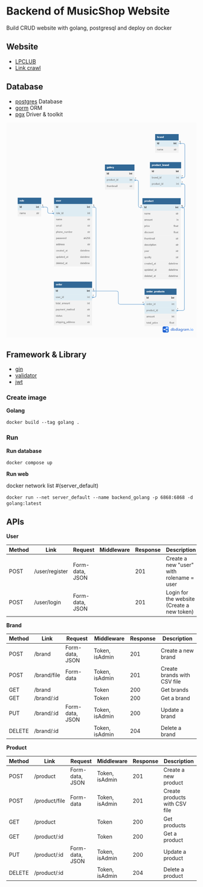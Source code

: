 # Backend of MusicShop Website

Build CRUD website with golang, postgresql and deploy on docker


## Website
- [LPCLUB](https://lpclub.vn/)
- [Link crawl](https://github.com/MusicShopVersion1/crawl_data)

## Database
- [postgres](https://hub.docker.com/_/postgres) Database
- [gorm](https://github.com/go-gorm/gorm) ORM
- [pgx](https://github.com/jackc/pgx) Driver & toolkit

![Database Diagram](https://github.com/MusicShopVersion1/server/blob/master/images/Web%20Online%20MusicShop.png)

## Framework & Library
- [gin](https://github.com/gin-gonic/gin)
- [validator](https://github.com/go-playground/validator)
- [jwt](https://github.com/golang-jwt/jwt)

[//]: # (- [migrate]&#40;https://github.com/golang-migrate/migrate&#41;)

### Create image

**Golang**
```
docker build --tag golang .
```

### Run

**Run database**
```
docker compose up
```

**Run web**

docker network list #(server_default)
```
docker run --net server_default --name backend_golang -p 6868:6868 -d golang:latest
```

## APIs

**User**

| Method | Link           | Request         | Middleware | Response | Description                                |
|--------|----------------|-----------------|------------|----------|--------------------------------------------|
| POST   | /user/register | Form-data, JSON |            | 201      | Create a new "user" with rolename = user   |
| POST   | /user/login    | Form-data, JSON |            | 201      | Login for the website (Create a new token) |

**Brand**

| Method | Link        | Request         | Middleware     | Response | Description                 |
|--------|-------------|-----------------|----------------|----------|-----------------------------|
| POST   | /brand      | Form-data, JSON | Token, isAdmin | 201      | Create a new brand          |
| POST   | /brand/file | Form-data       | Token, isAdmin | 201      | Create brands with CSV file |
| GET    | /brand      |                 | Token          | 200      | Get brands                  |
| GET    | /brand/:id  |                 | Token          | 200      | Get a brand                 |
| PUT    | /brand/:id  | Form-data, JSON | Token, isAdmin | 200      | Update a brand              |
| DELETE | /brand/:id  |                 | Token, isAdmin | 204      | Delete a brand              |

**Product**

| Method | Link          | Request         | Middleware     | Response | Description                   |
|--------|---------------|-----------------|----------------|----------|-------------------------------|
| POST   | /product      | Form-data, JSON | Token, isAdmin | 201      | Create a new product          |
| POST   | /product/file | Form-data       | Token, isAdmin | 201      | Create products with CSV file |
| GET    | /product      |                 | Token          | 200      | Get products                  |
| GET    | /product/:id  |                 | Token          | 200      | Get a product                 |
| PUT    | /product/:id  | Form-data, JSON | Token, isAdmin | 200      | Update a product              |
| DELETE | /product/:id  |                 | Token, isAdmin | 204      | Delete a product              |
